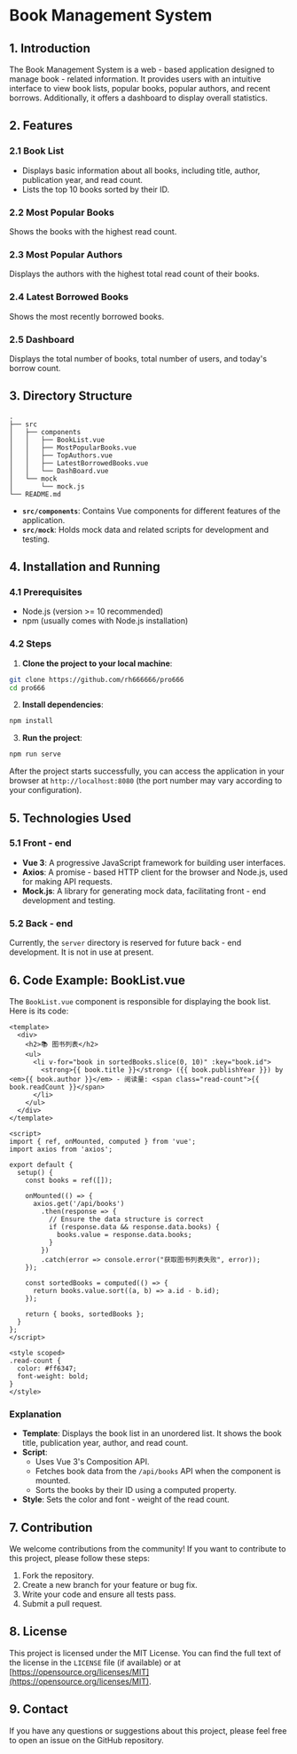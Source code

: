 # Book Management System

## 1. Introduction
The Book Management System is a web - based application designed to manage book - related information. It provides users with an intuitive interface to view book lists, popular books, popular authors, and recent borrows. Additionally, it offers a dashboard to display overall statistics.

## 2. Features
### 2.1 Book List
- Displays basic information about all books, including title, author, publication year, and read count.
- Lists the top 10 books sorted by their ID.

### 2.2 Most Popular Books
Shows the books with the highest read count.

### 2.3 Most Popular Authors
Displays the authors with the highest total read count of their books.

### 2.4 Latest Borrowed Books
Shows the most recently borrowed books.

### 2.5 Dashboard
Displays the total number of books, total number of users, and today's borrow count.

## 3. Directory Structure
```
.
├── src
│   ├── components
│   │   ├── BookList.vue
│   │   ├── MostPopularBooks.vue
│   │   ├── TopAuthors.vue
│   │   ├── LatestBorrowedBooks.vue
│   │   └── DashBoard.vue
│   └── mock
│       └── mock.js
└── README.md
```
- **`src/components`**: Contains Vue components for different features of the application.
- **`src/mock`**: Holds mock data and related scripts for development and testing.

## 4. Installation and Running
### 4.1 Prerequisites
- Node.js (version >= 10 recommended)
- npm (usually comes with Node.js installation)

### 4.2 Steps
1. **Clone the project to your local machine**:
```bash
git clone https://github.com/rh666666/pro666
cd pro666
```
2. **Install dependencies**:
```bash
npm install
```
3. **Run the project**:
```bash
npm run serve
```
After the project starts successfully, you can access the application in your browser at `http://localhost:8080` (the port number may vary according to your configuration).

## 5. Technologies Used
### 5.1 Front - end
- **Vue 3**: A progressive JavaScript framework for building user interfaces.
- **Axios**: A promise - based HTTP client for the browser and Node.js, used for making API requests.
- **Mock.js**: A library for generating mock data, facilitating front - end development and testing.

### 5.2 Back - end
Currently, the `server` directory is reserved for future back - end development. It is not in use at present.

## 6. Code Example: BookList.vue
The `BookList.vue` component is responsible for displaying the book list. Here is its code:
```vue
<template>
  <div>
    <h2>📚 图书列表</h2>
    <ul>
      <li v-for="book in sortedBooks.slice(0, 10)" :key="book.id">
        <strong>{{ book.title }}</strong> ({{ book.publishYear }}) by <em>{{ book.author }}</em> - 阅读量: <span class="read-count">{{ book.readCount }}</span>
      </li>
    </ul>
  </div>
</template>

<script>
import { ref, onMounted, computed } from 'vue';
import axios from 'axios';

export default {
  setup() {
    const books = ref([]);

    onMounted(() => {
      axios.get('/api/books') 
        .then(response => {
          // Ensure the data structure is correct
          if (response.data && response.data.books) {
            books.value = response.data.books;
          }
        })
        .catch(error => console.error("获取图书列表失败", error));
    });

    const sortedBooks = computed(() => {
      return books.value.sort((a, b) => a.id - b.id);
    });

    return { books, sortedBooks };
  }
};
</script>

<style scoped>
.read-count {
  color: #ff6347;
  font-weight: bold;
}
</style>
```
### Explanation
- **Template**: Displays the book list in an unordered list. It shows the book title, publication year, author, and read count.
- **Script**:
  - Uses Vue 3's Composition API.
  - Fetches book data from the `/api/books` API when the component is mounted.
  - Sorts the books by their ID using a computed property.
- **Style**: Sets the color and font - weight of the read count.

## 7. Contribution
We welcome contributions from the community! If you want to contribute to this project, please follow these steps:
1. Fork the repository.
2. Create a new branch for your feature or bug fix.
3. Write your code and ensure all tests pass.
4. Submit a pull request.

## 8. License
This project is licensed under the MIT License. You can find the full text of the license in the `LICENSE` file (if available) or at [https://opensource.org/licenses/MIT](https://opensource.org/licenses/MIT).

## 9. Contact
If you have any questions or suggestions about this project, please feel free to open an issue on the GitHub repository. 